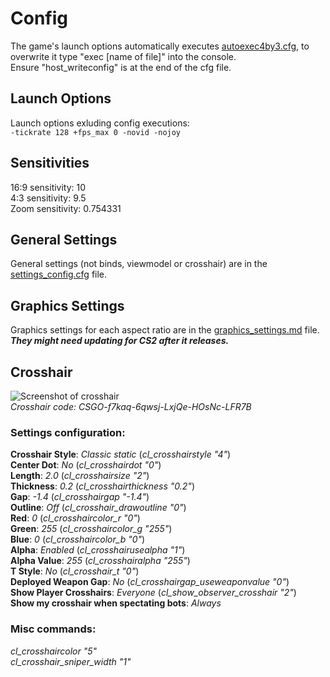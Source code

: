 # Config
The game's launch options automatically executes [autoexec4by3.cfg](https://github.com/rja2006/GameConfigs/blob/main/CounterStrike/Configs/autoexec4by3.cfg), to overwrite it type "exec [name of file]" into the console.<br>Ensure "host_writeconfig" is at the end of the cfg file.
## Launch Options
Launch options exluding config executions:<br>
`-tickrate 128 +fps_max 0 -novid -nojoy`
## Sensitivities
16:9 sensitivity: 10<br>4:3 sensitivity: 9.5<br>Zoom sensitivity: 0.754331
## General Settings
General settings (not binds, viewmodel or crosshair) are in the [settings_config.cfg](https://github.com/rja2006/GameConfigs/blob/main/CounterStrike/Configs/settings_config.cfg) file.
## Graphics Settings
Graphics settings for each aspect ratio are in the [graphics_settings.md](https://github.com/rja2006/GameConfigs/blob/main/CounterStrike/graphics_settings.md) file.<br>**_They might need updating for CS2 after it releases._**
## Crosshair
![Screenshot of crosshair](https://github.com/rja2006/GameConfigs/blob/main/CounterStrike/crosshair_screenshot.jpg)<br>
_Crosshair code: CSGO-f7kaq-6qwsj-LxjQe-HOsNc-LFR7B_
### Settings configuration:
**Crosshair Style**: _Classic static_   (_cl\_crosshairstyle "4"_)<br>
**Center Dot**: _No_   (_cl\_crosshairdot "0"_)<br>
**Length**: _2.0_   (_cl\_crosshairsize "2"_)<br>
**Thickness**: _0.2_   (_cl\_crosshairthickness "0.2"_)<br>
**Gap**: _-1.4_   (_cl\_crosshairgap "-1.4"_)<br>
**Outline**: _Off_   (_cl\_crosshair\_drawoutline "0"_)<br>
**Red**: _0_   (_cl\_crosshaircolor\_r "0"_)<br>
**Green**: _255_   (_cl\_crosshaircolor\_g "255"_)<br>
**Blue**: _0_   (_cl\_crosshaircolor\_b "0"_)<br>
**Alpha**: _Enabled_   (_cl\_crosshairusealpha "1"_)<br>
**Alpha Value**: _255_   (_cl\_crosshairalpha "255"_)<br>
**T Style**: _No_   (_cl\_crosshair\_t "0"_)<br>
**Deployed Weapon Gap**: _No_   (_cl\_crosshairgap\_useweaponvalue "0"_)<br>
**Show Player Crosshairs**: _Everyone_   (_cl\_show\_observer\_crosshair "2"_)<br>
**Show my crosshair when spectating bots**: _Always_<br>
### Misc commands:
_cl\_crosshaircolor "5"_<br>
_cl\_crosshair\_sniper\_width "1"_<br>

